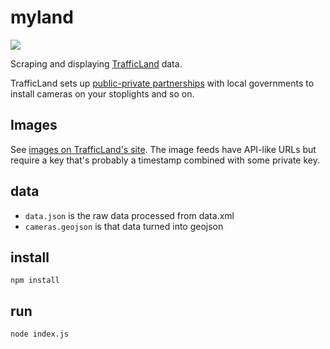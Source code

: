 # myland

![](https://farm8.staticflickr.com/7336/14002354999_6328735cb8_h.jpg)

Scraping and displaying [TrafficLand](http://www.trafficland.com/) data.

TrafficLand sets up [public-private partnerships](http://en.wikipedia.org/wiki/Public%E2%80%93private_partnership) with
local governments to install cameras on your stoplights and so on.

## Images

See [images on TrafficLand's site](http://trafficland.com/city/WAS/index.html). The image
feeds have API-like URLs but require a key that's probably a timestamp combined
with some private key.

## data

* `data.json` is the raw data processed from data.xml
* `cameras.geojson` is that data turned into geojson

## install

    npm install

## run

    node index.js
